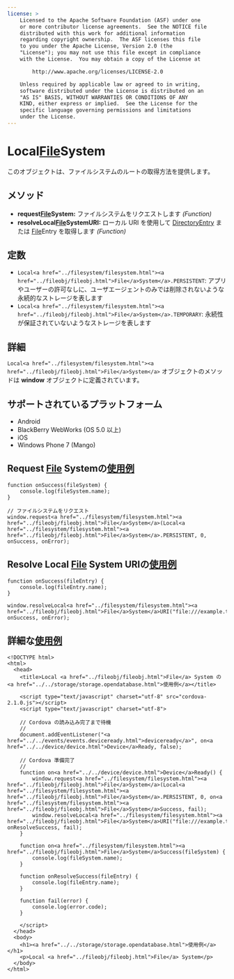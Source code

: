 ```yaml
---
license: >
    Licensed to the Apache Software Foundation (ASF) under one
    or more contributor license agreements.  See the NOTICE file
    distributed with this work for additional information
    regarding copyright ownership.  The ASF licenses this file
    to you under the Apache License, Version 2.0 (the
    "License"); you may not use this file except in compliance
    with the License.  You may obtain a copy of the License at

        http://www.apache.org/licenses/LICENSE-2.0

    Unless required by applicable law or agreed to in writing,
    software distributed under the License is distributed on an
    "AS IS" BASIS, WITHOUT WARRANTIES OR CONDITIONS OF ANY
    KIND, either express or implied.  See the License for the
    specific language governing permissions and limitations
    under the License.
---
```


Local<a href="../filesystem/filesystem.html"><a href="../fileobj/fileobj.html">File</a>System</a>
===============

このオブジェクトは、ファイルシステムのルートの取得方法を提供します。

メソッド
----------

- __request<a href="../filesystem/filesystem.html"><a href="../fileobj/fileobj.html">File</a>System</a>:__ ファイルシステムをリクエストします _(Function)_
- __resolveLocal<a href="../filesystem/filesystem.html"><a href="../fileobj/fileobj.html">File</a>System</a>URI:__ ローカル URI を使用して <a href="../directoryentry/directoryentry.html">DirectoryEntry</a> または <a href="../fileentry/fileentry.html"><a href="../fileobj/fileobj.html">File</a>Entry</a> を取得します _(Function)_

定数
---------

- `Local<a href="../filesystem/filesystem.html"><a href="../fileobj/fileobj.html">File</a>System</a>.PERSISTENT`: アプリやユーザーの許可なしに、ユーザエージェントのみでは削除されないような永続的なストレージを表します
- `Local<a href="../filesystem/filesystem.html"><a href="../fileobj/fileobj.html">File</a>System</a>.TEMPORARY`: 永続性が保証されていないようなストレージを表します

詳細
-------

`Local<a href="../filesystem/filesystem.html"><a href="../fileobj/fileobj.html">File</a>System</a>` オブジェクトのメソッドは __window__ オブジェクトに定義されています。

サポートされているプラットフォーム
-------------------

- Android
- BlackBerry WebWorks (OS 5.0 以上)
- iOS
- Windows Phone 7 (Mango)

Request <a href="../fileobj/fileobj.html">File</a> Systemの<a href="../../storage/storage.opendatabase.html">使用例</a>
---------------------------------

    function onSuccess(fileSystem) {
        console.log(fileSystem.name);
    }

    // ファイルシステムをリクエスト
    window.request<a href="../filesystem/filesystem.html"><a href="../fileobj/fileobj.html">File</a>System</a>(Local<a href="../filesystem/filesystem.html"><a href="../fileobj/fileobj.html">File</a>System</a>.PERSISTENT, 0, onSuccess, onError);

Resolve Local <a href="../fileobj/fileobj.html">File</a> System URIの<a href="../../storage/storage.opendatabase.html">使用例</a>
-------------------------------------------

    function onSuccess(fileEntry) {
        console.log(fileEntry.name);
    }

    window.resolveLocal<a href="../filesystem/filesystem.html"><a href="../fileobj/fileobj.html">File</a>System</a>URI("file:///example.txt", onSuccess, onError);

詳細な<a href="../../storage/storage.opendatabase.html">使用例</a>
------------


    <!DOCTYPE html>
    <html>
      <head>
        <title>Local <a href="../fileobj/fileobj.html">File</a> System の<a href="../../storage/storage.opendatabase.html">使用例</a></title>

        <script type="text/javascript" charset="utf-8" src="cordova-2.1.0.js"></script>
        <script type="text/javascript" charset="utf-8">

        // Cordova の読み込み完了まで待機
        //
        document.addEventListener("<a href="../../events/events.deviceready.html">deviceready</a>", on<a href="../../device/device.html">Device</a>Ready, false);

        // Cordova 準備完了
        //
        function on<a href="../../device/device.html">Device</a>Ready() {
            window.request<a href="../filesystem/filesystem.html"><a href="../fileobj/fileobj.html">File</a>System</a>(Local<a href="../filesystem/filesystem.html"><a href="../fileobj/fileobj.html">File</a>System</a>.PERSISTENT, 0, on<a href="../filesystem/filesystem.html"><a href="../fileobj/fileobj.html">File</a>System</a>Success, fail);
            window.resolveLocal<a href="../filesystem/filesystem.html"><a href="../fileobj/fileobj.html">File</a>System</a>URI("file:///example.txt", onResolveSuccess, fail);
        }

        function on<a href="../filesystem/filesystem.html"><a href="../fileobj/fileobj.html">File</a>System</a>Success(fileSystem) {
            console.log(fileSystem.name);
        }

        function onResolveSuccess(fileEntry) {
            console.log(fileEntry.name);
        }

        function fail(error) {
            console.log(error.code);
        }

        </script>
      </head>
      <body>
        <h1><a href="../../storage/storage.opendatabase.html">使用例</a></h1>
        <p>Local <a href="../fileobj/fileobj.html">File</a> System</p>
      </body>
    </html>
